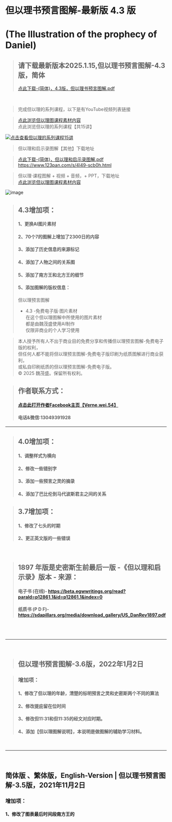 # 但以理书预言图解-最新版 4.3 版
# (The Illustration of the prophecy of Daniel)

> ## 请下载最新版本2025.1.15,但以理书预言图解-4.3版，**简体**
> <a href="https://raw.githubusercontent.com/VerneWei/01-Daniel/refs/heads/main/4.3%E7%94%B5%E5%AD%90%E5%85%8D%E8%B4%B9%E7%89%88-%E4%BD%86%E4%BB%A5%E7%90%86%E5%9B%BE%E8%A7%A3-%E7%AE%80%E4%BD%93-2025%E5%B9%B41%E6%9C%8815%E6%97%A5.jpg">点此下载-(简体)，4.3版，但以理书预言图解.pdf</a> <br>
<br>

>完成但以理的系列课程，以下是有YouTube视频列表链接 <br>

><a href="https://www.youtube.com/watch?v=5CZJmdGottg&list=PLYL1obvmroFF6C9Vk7H5hV8TRshAS7z9y">点此浏览但以理图课程素材内容</a><br>
点此浏览但以理的系列课程【共15讲】

[![点击查看但以理的系列课程15讲](https://i.ytimg.com/vi/5CZJmdGottg/hqdefault.jpg?sqp=-oaymwEXCNACELwBSFryq4qpAwkIARUAAIhCGAE=&rs=AOn4CLCdj16UTeEjot8IzlRPVz6GJd5kuA)](https://www.youtube.com/watch?v=5CZJmdGottg&list=PLYL1obvmroFF6C9Vk7H5hV8TRshAS7z9y&index=1)  <br>



>但以理和启示录图解【其他】下载地址<br>

><a href="https://www.123pan.com/s/4l49-scb0h.htm">点此下载-(简体)，但以理和启示录图解.pdf</a>
>https://www.123pan.com/s/4l49-scb0h.html<br>

>但以理·课程图解 + 视频  + 音频，+  PPT，下载地址<br>
><a href="https://www.123pan.com/s/4l49-9Mt0h.html">点此浏览但以理图课程素材内容</a>

![image](https://github.com/VerneWei/01-Daniel/blob/main/4.3-%E4%BD%86%E4%BB%A5%E7%90%86%E4%B9%A6%E9%A2%84%E8%A8%80%E5%9B%BE%E8%A7%A3%20-%20%E7%AE%80%E4%BD%93%E7%89%88%20-%20%E7%94%B5%E5%AD%90%E7%89%88%EF%BC%8C2025-1-16.jpg?raw=true) <br>

> ## 4.3增加项：
> #### 1、更换AI图片素材
> #### 2、70个7的图解上增加了2300日的内容
> #### 3、添加了历史信息的来源标记
> #### 4、添加了人物之间的关系图
> #### 5、添加了南方王和北方王的细节
> #### 5、添加图解的版权信息： <br>
> 但以理预言图解 <br>
> - 4.3 -免费电子版·图片素材 <br>
> 在这个但以理图解中所使用的图片素材 <br>
> 都是由魏茂盛使用AI制作 <br>
> 仅限非商业的个人学习使用 <br>

> 本人授予所有人不出于商业目的免费分享和传播但以理预言图解-免费电子版的权利， <br>
> 但任何人都不能将但以理预言图解-免费电子版印刷为纸质图解进行商业获利， <br>
> 或私自印刷纸质的但以理预言图解-免费电子版。 <br>
> © 2025 魏茂盛。保留所有权利。 <br>


> ## 作者联系方式：
> ####  <a href="https://www.facebook.com/Verne.wei.54/">点击此打开作者Facebook主页【Verne.wei.54】</a>
> #### 电话&微信:13049391928


---

> ## 4.0增加项：
> #### 1、调整样式为横向
> #### 2、修改一些错别字
> #### 3、添加一些预言之灵的摘录
> #### 4、添加了巴比伦到马代波斯君主之间的关系

> ## 3.7增加项：
> #### 1、修改了七头的时期
> #### 2、更正英文版的一些错误
<br>



> ## 1897 年版是史密斯生前最后一版 -《但以理和启示录》版本 - 来源：
> #### 电子书 (在线)- https://beta.egwwritings.org/read?paraId=p12861.1&id=p12861.1&index=0
> #### 纸质书 (P D F)- https://sdapillars.org/media/download_gallery/US_DanRev1897.pdf
<br>


<br>


---


<br>

> ## 但以理书预言图解-3.6版，2022年1月2日


> ### 增加项：
> #### 1、修改了但以理的年龄，清楚的标明预言之灵和史密斯两个不同的算法
> #### 2、修改提庇留在位时间
> #### 3、修改但11:31和但11:35的经文对应时期。
> #### 4、添加【但以理图解说明】，本说明是做图解的辅助学习材料。


<br>

---

<br>

## 简体版 、繁体版，English-Version | 但以理书预言图解-3.5版，2021年11月2日
### 增加项：
#### 1、修改了图表最后时间段南方王的

